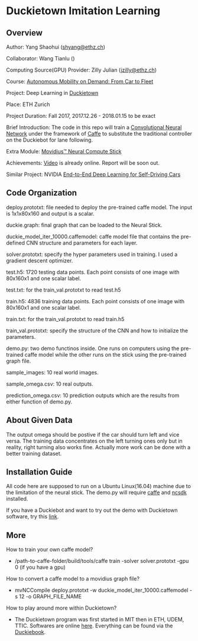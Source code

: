 # Duckietown Imitation Learning

## Overview

Author: Yang Shaohui (shyang@ethz.ch)

Collaborator: Wang Tianlu ()

Computing Source(GPU) Provider: Zilly Julian (jzilly@ethz.ch)

Course: [Autonomous Mobility on Demand: From Car to Fleet](http://www.vvz.ethz.ch/lerneinheitPre.do?semkez=2017W&lerneinheitId=119019&lang=en)

Project: Deep Learning in [Duckietown](http://duckietown.mit.edu/)

Place: ETH Zurich

Project Duration: Fall 2017, 2017.12.26 - 2018.01.15 to be exact

Brief Introduction: The code in this repo will train a [Convolutional Neural Network](https://en.wikipedia.org/wiki/Convolutional_neural_network) under the framework of [Caffe](http://caffe.berkeleyvision.org/) to substitute the traditional controller on the Duckiebot for lane following.

Extra Module: [Movidius™ Neural Compute Stick](https://movidius.github.io/ncsdk/)

Achievements: [Video](https://www.youtube.com/watch?v=FCP8Ndoxae0) is already online. Report will be soon out.

Similar Project: NVIDIA [End-to-End Deep Learning for Self-Driving Cars](https://devblogs.nvidia.com/deep-learning-self-driving-cars/)

## Code Organization

deploy.prototxt: file needed to deploy the pre-trained caffe model. The input is 1x1x80x160 and output is a scalar.

duckie.graph: final graph that can be loaded to the Neural Stick.

duckie_model_iter_10000.caffemodel: caffe model file that contains the pre-defined CNN structure and parameters for each layer.

solver.prototxt: specify the hyper parameters used in training. I used a gradient descent optimizer.

test.h5: 1720 testing data points. Each point consists of one image with 80x160x1 and one scalar label.

test.txt: for the train_val.prototxt to read test.h5

train.h5: 4836 training data points. Each point consists of one image with 80x160x1 and one scalar label.

train.txt: for the train_val.prototxt to read train.h5

train_val.prototxt: specify the structure of the CNN and how to initialize the parameters.

demo.py: two demo functinos inside. One runs on computers using the pre-trained caffe model while the other runs on the stick using the pre-trained graph file.

sample_images: 10 real world images.

sample_omega.csv: 10 real outputs.

prediction_omega.csv: 10 prediction outputs which are the results from either function of demo.py.

## About Given Data

The output omega should be postive if the car should turn left and vice versa. The training data concentrates on the left turning ones only but in reality, right turning also works fine.
Actually more work can be done with a better training dataset.

## Installation Guide

All code here are supposed to run on a Ubuntu Linux(16.04) machine due to the limitation of the neural stick. The demo.py will require [caffe](https://github.com/BVLC/caffe) and [ncsdk](https://movidius.github.io/ncsdk/install.html) installed.

If you have a Duckiebot and want to try out the demo with Duckietown software, try this [link](https://github.com/duckietown/duckuments/blob/devel-super-learning-jan15/docs/atoms_20_setup_and_demo/30_demos/15_imitation_learning.md).

## More

How to train your own caffe model?

  - /path-to-caffe-folder/build/tools/caffe train -solver solver.prototxt -gpu 0 (if you have a gpu)

How to convert a caffe model to a movidius graph file?

  - mvNCCompile deploy.prototxt -w duckie_model_iter_10000.caffemodel -s 12 -o GRAPH_FILE_NAME

How to play around more within Duckietown?

  - The Duckietown program was first started in MIT then in ETH, UDEM, TTIC. Softwares are online [here](https://github.com/duckietown/Software). Everything can be found via the [Duckiebook](http://book.duckietown.org/master/duckiebook/).
